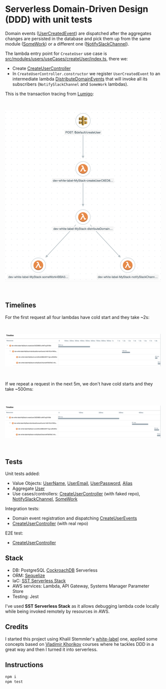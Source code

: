 # Serverless Domain-Driven Design (DDD) with unit tests

Domain events ([UserCreatedEvent](src/modules/users/domain/events/UserCreatedEvent.ts)) are dispatched after the aggregates changes are persisted in the database and pick them up from the same module ([SomeWork](src/modules/users/useCases/someWork/SomeWork.ts)) or a different one ([NotifySlackChannel](src/modules/notification/useCases/notifySlackChannel/NotifySlackChannel.ts)).

The lambda entry point for `CreateUser` use case is [src/modules/users/useCases/createUser/index.ts](src/modules/users/useCases/createUser/index.ts), there we:
* Create [CreateUserController](src/modules/users/useCases/createUser/CreateUserController.ts)
* In `CreateUserController.constructor` we register `UserCreatedEvent` to an intermediate lambda [DistributeDomainEvents](src/shared/infra/dispatchEvents/DistributeDomainEvents.ts) that will invoke all its subscribers (`NotifySlackChannel` and `SomeWork` lambdas).

This is the transaction tracing from [Lumigo](https://lumigo.io):

<br />
<p align="center">
    <img alt="graph" src="doc/graph.png" />
</p>
<br />

## Timelines

For the first request all four lambdas have cold start and they take ~2s:

<br />
<p align="center">
    <img alt="timeline1" src="doc/timeline1.png" />
</p>
<br />

If we repeat a request in the next 5m, we don't have cold starts and they take ~500ms:

<br />
<p align="center">
    <img alt="timeline1" src="doc/timeline2.png" />
</p>
<br />

## Tests

Unit tests added:

- Value Objects: [UserName](src/modules/users/domain/UserEmail.unit.ts), [UserEmail](src/modules/users/domain/UserEmail.unit.ts), [UserPassword](src/modules/users/domain/UserPassword.unit.ts), [Alias](src/modules/users/domain/Alias.unit.ts)
- Aggregate [User](src/modules/users/domain/User.unit.ts)
- Use cases/controllers: [CreateUserController](src/modules/users/useCases/createUser/CreateUserController.unit.ts) (with faked repo), [NotifySlackChannel](src/modules/notification/useCases/notifySlackChannel/NotifySlackChannel.unit.ts), [SomeWork](src/modules/users/useCases/someWork/SomeWork.unit.ts)

Integration tests:

- Domain event registration and dispatching [CreateUserEvents](src/modules/users/useCases/createUser/CreateUserEvents.int.ts)
- [CreateUserController](src/modules/users/useCases/createUser/CreateUserController.int.ts) (with real repo)

E2E test:

- [CreateUserController](src/modules/users/useCases/createUser/CreateUserController.e2e.ts)

## Stack

* DB: PostgreSQL [CockroachDB](https://www.cockroachlabs.com) Serverless
* ORM: [Sequelize](https://sequelize.org)
* IaC: [SST Serverless Stack](https://sst.dev)
* AWS services: Lambda, API Gateway, Systems Manager Parameter Store 
* Testing: Jest

I've used **SST Serverless Stack** as it allows debugging lambda code locally while being invoked remotely by resources in AWS.

## Credits

I started this project using Khalil Stemmler's [white-label](https://github.com/stemmlerjs/white-label) one, applied some concepts based on [Vladimir Khorikov](https://enterprisecraftsmanship.com) courses where he tackles DDD in a great way and then I turned it into serverless.

## Instructions

```
npm i
npm test
```
